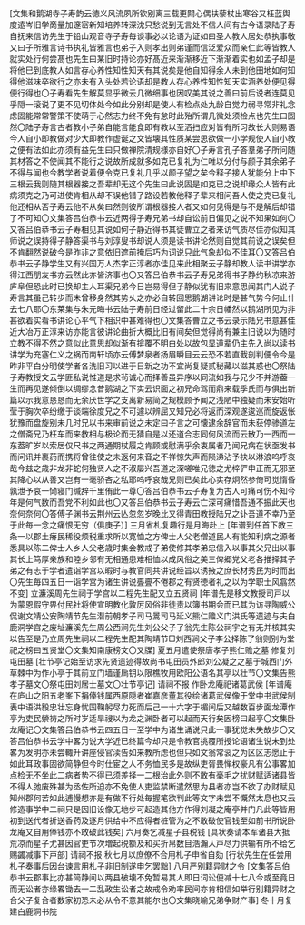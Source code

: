 <!-- { "loadSidebar": true } -->
[文集和鹅湖寺子寿韵云徳义风流夙所钦别离三载更闗心偶扶藜杖出寒谷又枉蓝舆度逺岑旧学啇量加邃宻新知培养转深沈只愁说到无言处不信人间有古今语录陆子寿自抚来信访先生于铅山观音寺子寿毎谈事必以论语为证如曰圣人教人居处恭执事敬又曰子所雅言诗书执礼皆雅言也弟子入则孝出则弟谨而信泛爱众而亲仁此等皆教人就实处行何尝髙也先生曰某旧时持论亦好髙近来渐渐移近下渐渐着实也如孟子却是将他巳到底教人如言存心养性知性知天有其说矣是他自知得余人未到他田地如何知得他滋味卒欲行之亦未有入头处若论语却是教人存心养性知性知天实涵养处便见得便行得也〇子寿看先生解莫显乎微云几微细事也因叹美其说之善曰前后说者连莫见乎隠一滚说了更不见切体处今如此分别却是使人有检点处九龄自觉力弱寻常非礼念虑固能常常警策不使萌于心然志力终不免有怠时此殆所谓几微处须检点也先生曰固然〇陆子寿言古者教小子弟自能言能食即有教以至洒扫应对皆有所习故长大则易语今人自小即教做对少大即教作虚诞之文皆壊其性质某尝思欲做一小学规使人自小教之便有法如此亦须有益先生曰只做禅院清规様亦自好〇子寿言孔子答羣弟子所问随其材答之不使闻其不能行之说故所成就多如克已复礼为仁唯以分付与颜子其余弟子不得与闻也今教学者说着便令克已复礼几乎以颜子望之矣今释子接人犹能分上中下三根云我则随其根器接之吾辈却无这个先生曰此说固是如克已之说却缘众人皆有此病须克之乃可进使肯相从却不误他错了路设若教他释子辈来相问吾人使之克已复礼他还相从否子寿云他不从矣曰然则彼所谓根器接人者又如何见得是与不是解后却错了不可知〇文集答吕伯恭书云近两得子寿兄弟书却自讼前日偏见之说不知果如何〇又答吕伯恭书云子寿相见其说如何子静近得书其徒曹立之者来访气质尽佳亦似知其师说之误持得子静答渠书与刘淳叟书却说人须是读书讲论然则自觉其前说之误矣但不肯翻然说破今是昨非之意依旧遮前掩后巧为词说只此气象却似不佳耳〇又答吕伯恭书云子静学生又有兴国万人杰字正淳者亦佳见来此相聚云子静却教人读书讲学亦得江西朋友书亦云然此亦皆济事也〇又答吕伯恭书云子寿兄弟得书子静约秋凉来游庐阜但恐此时已换却主人耳渠兄弟今日岂易得但子静似犹有旧来意思闻其门人说子寿言其虽己转步而未曾移身然其势乆之亦必自转回思鹅湖讲论时是甚气势今何止什去七八耶〇东莱集与朱元晦书云陆子寿前日经过留此二十余日幡然以鹅湖所见为非甚欲着实看书讲论心平气下相识中甚难得也〇文集答曹立之书云录示陆兄书意甚佳近大冶万正淳来访亦能言彼讲论曲折大概比旧有间矣但觉得尚有兼主旧说以为随时立教不得不然之意似此意思却似渐有揜覆不明白处以故包显道辈仍主先入尚以读书讲学为充塞仁义之祸而南轩顷亦云傅梦泉者扬眉瞬目云云恐不若直截剖判便令今是昨非平白分明使学者各洗旧习以进于日新之功不宜尚复疑贰秘藏以滋其惑也〇祭陆子寿教授文云学匪私说惟道是求茍诚心而择善虽异序以同流如我与兄少不并游葢一生而再见遂倾倒以绸缪念昔鹅湖之下实云识面之初兄命驾而鼎来载季氏而与俱出新篇以示我意恳恳而无余厌世学之支离新易简之规模顾予闻之浅陋中独疑而未安始听莹于胸次卒纷缴于谈端徐度兄之不可遽以辨屈又知兄必将返而深观遂逡巡而旋返怅犹豫而盘旋别未几时兄以书来审前说之未定曰子言之可懐逮余辞官而未获停骖道左之僧斋兄乃枉车而来教相与极论而无猜自是以还道合志同何风流而云散乃一西而一东葢旷岁以索居仅尺书之两通期杖履之肯顾或慰满乎余衷属者乃闻兄病在状亟发书而问讯并裹药而携将曾往使之未返何来音之不祥惊失声而陨涕沾予袂以淋浪呜呼哀哉今兹之歳非龙非蛇何独贤人之不淑屡兴吾道之深嗟唯兄徳之尤椊俨申正而无邪至其降心以从善又岂有一毫骄吝之私耶呜呼哀哉兄则已矣此心实存炯然参倚可觉惰昏孰泄予哀一恸寝门缄辞千里侑此一尊〇答吕伯恭书云子寿复为古人可痛可伤不知今年是何气数而吾党不利如此也〇又答吕伯恭书云子寿云亡深可痛惜吾通不振此天也奈何奈何〇答傅子渊书云荆州云亾忽忽岁晚比又得青田教授陆兄之讣吾道不幸乃至于此毎一念之痛恨无穷（俱庚子）]
三月省札复趣行是月晦赴上
[年谱到任首下教三条一以郡土瘠民稀役烦税重求所以寛恤之方俾士人父老僧道民人有能知利病之源者悉具以陈二俾士人乡人父老歳时集会教戒子弟使修其孝弟忠信入以事其父兄出以事其长上笃厚亲族和睦乡邻有无相通患难相恤以成风俗之美三俾郷党父老各推择其子弟之有志于学者遣诣学宫以暇时与教官同共讲说经旨以诱掖之庶长材秀民为时而出〇先生毎四五日一诣学宫为诸生讲说亹亹不倦郡之有贤徳者礼之以为学职士风翕然不变]
立濂溪周先生祠于学宫以二程先生配又立五贤祠
[年谱先是移文教授司戸以为蒙恩假守畀付民社将使宣明教化敦厉风俗非徒责以簿书期会而已其为访寻陶威公侃谢文靖公安陶靖节先生潜前朝孝子司马暠司马延义熊仁赡义门洪氏等遗迹与夫白鹿洞学宫之废址濂溪先生周公西涧先生刘公父子了翁先生陈公祠宇之有无并核其实以告至是乃立周先生祠以二程先生配其陶靖节□刘西涧父子李公择陈了翁则别为堂祀之榜曰五贤堂〇文集知南康榜文〇又牒]
夏五月遣使祭唐孝子熊仁赡之墓
修复刘屯田墓
[壮节亭记始至访求先贤遗迹得故尚书屯田员外郎刘公凝之之墓于城西门外草棘中为作小亭于其前立门墙谨扄钥以限樵牧用欧阳公语名其亭以壮节〇文集告熊孝子墓文〇祭屯田刘居士墓文〇壮节亭记]
请祠不报
作卧龙庵祀诸葛武侯
[年谱庵在庐山之阳五老峯下捐俸钱属西原隠者崔嘉彦董其役绘诸葛武侯像于堂中书武侯制表中语洪毅忠壮忘身忧国鞠躬尽力死而后己一十六字于楣间后又越数百步面龙潭作亭为吏民禜祷之所时岁适旱祲以为龙之渊卧者可以起而天行矣因榜曰起亭〇文集卧龙庵记〇文集答吕伯恭书云四五日一至学中为诸生诵说只此一事犹觉未失故步〇又答吕伯恭书云学中畧为说大学近已终篇今却只是令教官挑覆所授论语诸生说未到处畧为发明亦未尝輙升讲座侵官渎告如来教所虑也但只如文翁常衮之为区区志愿止于如此耳政事固欲简静但今时仕宦之人不务恤民多是故纵吏胥畏惮权豪凡有公事畧加点检无不坐此二病者势不得已须差择一二根治此外则不敢有毫毛之扰财赋适诸县皆不得人弛废殊甚为丞佐所迫亦不免使人吏监禁断遣然思为县者亦岂不欲了办财赋见知州郡何苦如此逋慢想亦是有做不行处毎握笔欲判此等文字未尝不慨然太息也又云修造事学中二祠只是因旧设像无地步可起造其他方作得刘凝之庵亭并门凡此等皆用初到送代者折送香药及逐月供给中不应得者桩管为之不敢破使官钱至如前书所说卧龙庵又自用俸钱亦不敢破此钱矣]
六月奏乞减星子县税钱
[具状奏请本军诸县大抵荒凉而星子尤甚因官吏节次増起税额及和买折帛数目浩瀚人戸尽力供输有所不给乞赐蠲减事下戸部]
请祠不报
秋七月以庶僚不合用札子申省自劾
[行状先生在任尝用札子奏事后因台谏言用札子非旧制遂申乞罢黜]
八月严别籍异财之令
[文集答吕伯恭书云郡事比亦甚简静间以两县破壊不免暂易其人即日词讼便减十七八今或至竟日而无讼者亦缘畧锄去一二乱政生讼者之故戒令劝率民间亦肯相信如举行别籍异财之合父子复合者数家初恐未必从令不意其能尔也〇文集晓喻兄弟争财产事]
冬十月复建白鹿洞书院
